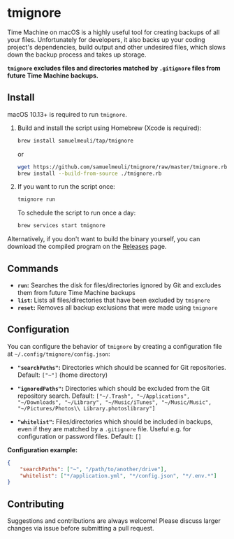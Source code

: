 # tmignore

Time Machine on macOS is a highly useful tool for creating backups of all your files. Unfortunately for developers, it also backs up your coding project's dependencies, build output and other undesired files, which slows down the backup process and takes up storage.

**`tmignore` excludes files and directories matched by `.gitignore` files from future Time Machine backups.**

## Install

macOS 10.13+ is required to run `tmignore`.

1. Build and install the script using Homebrew (Xcode is required):

   ```sh
   brew install samuelmeuli/tap/tmignore
   ```

   or

   ```sh
   wget https://github.com/samuelmeuli/tmignore/raw/master/tmignore.rb
   brew install --build-from-source ./tmignore.rb
   ```

2. If you want to run the script once:

   ```sh
   tmignore run
   ```

   To schedule the script to run once a day:

   ```sh
   brew services start tmignore
   ```

Alternatively, if you don't want to build the binary yourself, you can download the compiled program on the [Releases](https://github.com/samuelmeuli/tmignore/releases/latest) page.

## Commands

- **`run`:** Searches the disk for files/directories ignored by Git and excludes them from future Time Machine backups
- **`list`:** Lists all files/directories that have been excluded by `tmignore`
- **`reset`:** Removes all backup exclusions that were made using `tmignore`

## Configuration

You can configure the behavior of `tmignore` by creating a configuration file at `~/.config/tmignore/config.json`:

- **`"searchPaths"`:** Directories which should be scanned for Git repositories. Default: `["~"]` (home directory)

- **`"ignoredPaths"`:** Directories which should be excluded from the Git repository search. Default: `["~/.Trash", "~/Applications", "~/Downloads", "~/Library", "~/Music/iTunes", "~/Music/Music", "~/Pictures/Photos\\ Library.photoslibrary"]`

- **`"whitelist"`:** Files/directories which should be included in backups, even if they are matched by a `.gitignore` file. Useful e.g. for configuration or password files. Default: `[]`

**Configuration example:**

```json
{
	"searchPaths": ["~", "/path/to/another/drive"],
	"whitelist": ["*/application.yml", "*/config.json", "*/.env.*"]
}
```

## Contributing

Suggestions and contributions are always welcome! Please discuss larger changes via issue before submitting a pull request.
